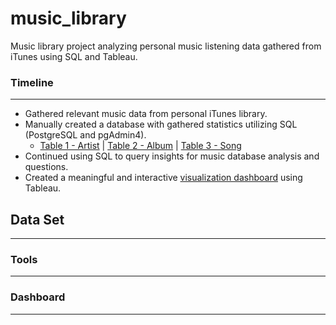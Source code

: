 # music_library
Music library project analyzing personal music listening data gathered from iTunes using SQL and Tableau.

### Timeline
- - - -
- Gathered relevant music data from personal iTunes library.
- Manually created a database with gathered statistics utilizing SQL (PostgreSQL and pgAdmin4).
  - [Table 1 - Artist](http://https://github.com/jrgem/music_library/blob/main/SQL%20Queries/creating_artist_table.sql/ "Table 1: Artist") | [Table 2 - Album](https://github.com/jrgem/music_library/blob/main/SQL%20Queries/creating_album_table.sql/ "Table 2: Album") | [Table 3 - Song](https://github.com/jrgem/music_library/blob/main/SQL%20Queries/creating_song_table.sql/ "Table 3: Song")
- Continued using SQL to query insights for music database analysis and questions.
- Created a meaningful and interactive [visualization dashboard](https://public.tableau.com/views/HistoricalMusicalTaste/Story1?:language=en-US&:display_count=n&:origin=viz_share_link/ "Visualization Dashboard") using Tableau.

  
## Data Set
- - - -

### Tools
- - - -

### Dashboard
- - - -

